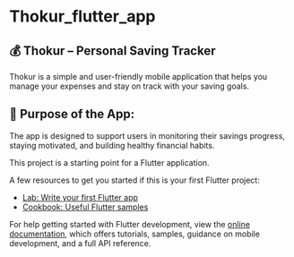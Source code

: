 # Thokur_flutter_app



## 💰 Thokur – Personal Saving Tracker
Thokur is a simple and user-friendly mobile application that helps you manage your expenses and stay on track with your saving goals.

## 🎯 Purpose of the App:

The app is designed to support users in monitoring their savings progress, staying motivated, and building healthy financial habits.



This project is a starting point for a Flutter application.



A few resources to get you started if this is your first Flutter project:

- [Lab: Write your first Flutter app](https://docs.flutter.dev/get-started/codelab)
- [Cookbook: Useful Flutter samples](https://docs.flutter.dev/cookbook)

For help getting started with Flutter development, view the
[online documentation](https://docs.flutter.dev/), which offers tutorials,
samples, guidance on mobile development, and a full API reference.
